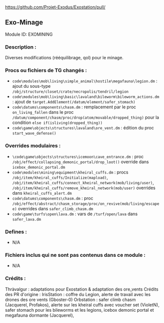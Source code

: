 https://github.com/Projet-Exodus/Exostation/pull/<!--PR Number-->

## Exo-Minage

Module ID: EXOMINING

### Description :

Diverses modifications (rééquilibrage, qol) pour le minage.

### Procs ou fichiers de TG changés :

- `code\modules\mob\living\simple_animal\hostile\megafauna\legion.dm` : ajout du sous-type `/obj/structure/closet/crate/necropolis/tendril/legion`
- `code\modules\mob\living\basic\lavaland\bileworm\bileworm_actions.dm` : ajout de `target.AddElement(/datum/element/safer_stomach)`
- `code\datums\components\chasm.dm` : remplacement par le proc `on_living_fallen` dans le proc `/datum/component/chasm/proc/drop(atom/movable/dropped_thing)` pour la condition `else if(isliving(dropped_thing))`
- `code\game\objects\structures\lavaland\ore_vent.dm` : édition du proc `start_wave_defense()`

### Overrides modulaires :

- `\code\game\objects\structures\icemoon\cave_entrance.dm` : proc `/obj/effect/collapsing_demonic_portal/drop_loot()` override dans `icebox_demonic_portal.dm`
- `code\modules\mining\equipment\kheiral_cuffs.dm` : procs `/obj/item/kheiral_cuffs/Initialize(mapload)`, `/obj/item/kheiral_cuffs/connect_kheiral_network(mob/living/user)`, `/obj/item/kheiral_cuffs/remove_kheiral_network(mob/user)` overrides dans `kheiral_cuffs_alert.dm`
- `code\datums\components\chasm.dm` : proc `/obj/effect/abstract/chasm_storage/proc/on_revive(mob/living/escapee)` overrides dans `safer_climb_chasm.dm`
- `code\game\turfs\open\lava.dm` : vars de `/turf/open/lava` dans `safer_lava.dm`

### Defines :

- N/A

### Fichiers inclus qui ne sont pas contenus dans ce module :

- N/A

### Crédits :
Thràvalgur : adaptations pour Exostation & adaptation des ore_vents
Crédits des PR d'origine :
IrisStation : coffre du Legion, alerte de travail avec les drones des ore vents (Gboster-0)
Orbstation : safer climb chasm (Jacquerel, Profakos), alerte sur les kheiral cuffs avec voucher set (VioletN), safer stomach pour les bileworms et les legions, icebox demonic portal et megafauna dormante (Jacquerel),
